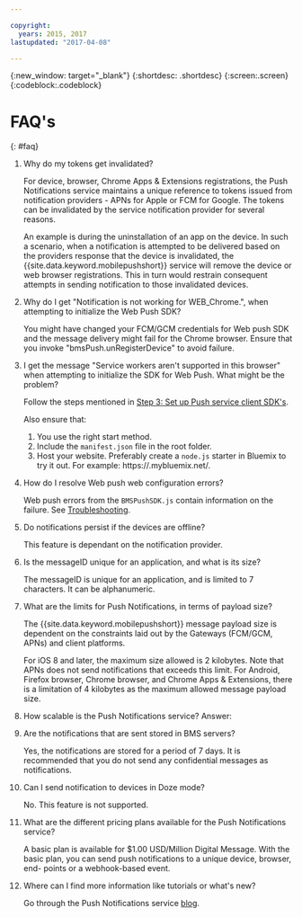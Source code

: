 ```yaml
---

copyright:
  years: 2015, 2017
lastupdated: "2017-04-08"

---
```

{:new_window: target="_blank"}
{:shortdesc: .shortdesc}
{:screen:.screen}
{:codeblock:.codeblock}


# FAQ's 
{: #faq}


1. Why do my tokens get invalidated?

	For device, browser, Chrome Apps & Extensions registrations, the Push Notifications service maintains a unique reference to tokens issued from notification providers - APNs for Apple or FCM for Google. The tokens can be invalidated by the service notification provider for several reasons. 

	An example is during the uninstallation of an app on the device. In such a scenario, when a notification is attempted to be delivered based on the providers response that the device is invalidated, the {{site.data.keyword.mobilepushshort}} service will remove the device or web browser registrations. This in turn would restrain consequent attempts in sending notification to those invalidated devices. 


1. Why do I get "Notification is not working for WEB_Chrome.", when attempting to initialize the Web Push SDK?

	You might have changed your FCM/GCM credentials for Web push SDK and the message delivery might fail for the Chrome browser. Ensure that you invoke "bmsPush.unRegisterDevice" to avoid failure.


1. I get the message "Service workers aren't supported in this browser" when attempting to initialize the SDK for Web Push. What might be the problem? 

	Follow the steps mentioned in [Step 3: Set up Push service client SDK's](push_step_3.html).

	Also ensure that:
 
	1. You use the right start method. 
	1. Include the `manifest.json` file in the root folder.
	1. Host your website. Preferably create a `node.js` starter in Bluemix to try it out. For example: https://<mysamplewebsite>.mybluemix.net/.
	
	
1. How do I resolve Web push web configuration errors?

	Web push errors from the `BMSPushSDK.js` contain information on the failure.  See [Troubleshooting](push_troubleshooting.html).

1. Do notifications persist if the devices are offline?
	
	This feature is dependant on the notification provider.

2. Is the messageID unique for an application, and what is its size?
	
	The messageID is unique for an application, and is limited to 7 characters. It can be alphanumeric.

2. What are the limits for Push Notifications, in terms of payload size?

	The {{site.data.keyword.mobilepushshort}} message payload size is dependent on the constraints laid out by the Gateways (FCM/GCM, APNs) and client platforms. 

	For iOS 8 and later, the maximum size allowed is 2 kilobytes. Note that APNs does not send notifications that exceeds this limit. For Android, Firefox browser, Chrome browser, and Chrome Apps & Extensions, there is a limitation of 4 kilobytes as the maximum allowed message payload size.
  
3. How scalable is the Push Notifications service?
	Answer:

4. Are the notifications that are sent stored in BMS servers?

	Yes, the notifications are stored for a period of 7 days. It is recommended that you do not send any confidential messages as notifications.

5. Can I send notification to devices in Doze mode?

	No. This feature is not supported.

6. What are the different pricing plans available for the Push Notifications service?

	A basic plan is available for $1.00 USD/Million Digital Message. With the basic plan, you can send push notifications to a unique device, browser, end- points or a webhook-based event. 

7.  Where can I find more information like tutorials or what's new?

	Go through the Push Notifications service [blog](http://push-notification-service.mybluemix.net/).
	
	




	


